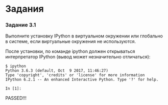 # Задания

### Задание 3.1

Выполните установку IPython в виртуальном окружении или глобально в системе, если виртуальные окружения не используются.

После установки, по команде ipython должен открываться интерпретатор IPython (вывод может незначительно отличаться):
```
$ ipython
Python 3.6.3 (default, Oct  9 2017, 11:46:27)
Type 'copyright', 'credits' or 'license' for more information
IPython 6.2.1 -- An enhanced Interactive Python. Type '?' for help.

In [1]:
```



PASSED!!!
